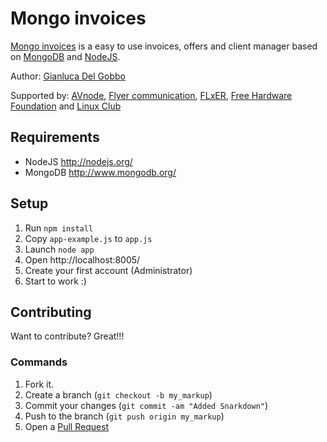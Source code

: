 Mongo invoices
=============

[Mongo invoices](https://github.com/gianlucadelgobbo/mongo-invoices) is a easy to use invoices, offers and client manager based on [MongoDB](http://www.mongodb.org/) and [NodeJS](http://nodejs.org/).

Author: [Gianluca Del Gobbo](https://github.com/gianlucadelgobbo/)

Supported by: [AVnode](http://avnode.org), [Flyer communication](http://flyer.it), [FLxER](https://flxer.net), [Free Hardware Foundation](http://fhf.it) and [Linux Club](http://linux-club.org/)

Requirements
------------

* NodeJS http://nodejs.org/
* MongoDB http://www.mongodb.org/


Setup
------------

1. Run `npm install`
2. Copy `app-example.js` to `app.js`
3. Launch  `node app`
4. Open http://localhost:8005/
5. Create your first account (Administrator)
6. Start to work :)


Contributing
------------

Want to contribute? Great!!!


### Commands

1. Fork it.
2. Create a branch (`git checkout -b my_markup`)
3. Commit your changes (`git commit -am "Added Snarkdown"`)
4. Push to the branch (`git push origin my_markup`)
5. Open a [Pull Request](https://github.com/gianlucadelgobbo/mongo-invoices)
